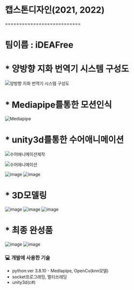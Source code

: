 # 캡스톤디자인(2021, 2022)


===========================
# 팀이름 : iDEAFree


# * 양방향 지화 번역기 시스템 구성도
![양방향 지화 번역기 시스템 구성도](https://user-images.githubusercontent.com/87998104/193748360-4759c083-489f-40cf-8ddd-dec691427652.png)

# * Mediapipe를통한 모션인식
![Mediapipe](https://user-images.githubusercontent.com/87998104/193748567-44b048e7-cd18-4022-8482-89514a847dd9.png)

# * unity3d를통한 수어애니메이션
![수어애니메이션제작](https://user-images.githubusercontent.com/87998104/193748639-57dbfefb-3e3e-430b-bb8d-732e89c3c86e.png)

![수어애니메이션](https://user-images.githubusercontent.com/87998104/193748647-120ed2ec-998b-43aa-923d-15f0856e6995.png)


![image](https://user-images.githubusercontent.com/87998104/195161650-37ff271b-d695-4850-b512-8ba1948a2ee2.png)
![image](https://user-images.githubusercontent.com/87998104/195161659-6622356d-a9dd-41f1-8439-783d29c0c1f9.png)


# * 3D모델링
![image](https://user-images.githubusercontent.com/87998104/195161695-3b2a47f4-02df-429d-bd9f-f279b06c9f54.png)
![image](https://user-images.githubusercontent.com/87998104/195161707-415e0a4d-5425-441b-98e6-244c2f2ba754.png)
![image](https://user-images.githubusercontent.com/87998104/195161714-2b7f3cf9-a050-44fa-8ca0-c0cef06bfcd1.png)


# * 최종 완성품
![image](https://user-images.githubusercontent.com/87998104/195161788-b1f1e9bd-cb9d-4f3c-8fa7-577ccfc1fe19.png)
![image](https://user-images.githubusercontent.com/87998104/195161811-ed43680a-32f0-4879-bd8a-58eda44d3b2a.png)



### 💻 개발에 사용한 기술

* python:ver 3.8.10 - Mediapipe, OpenCv(knn모델)
* socket프로그래밍, 멀티쓰레딩
* unity3d(c#)
